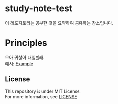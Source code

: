 # study-note-test

이 레포지토리는 공부한 것을 요약하여 공유하는 장소입니다.


# Principles

으아 귀찮아 내일할래.<br />
예시: [Example](/Operating_System_Concepts/Ch_1.Introduction.md)


## License

This repository is under MIT License.<br />
For more information, see [LICENSE](/LICENSE)
